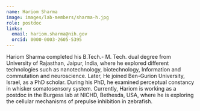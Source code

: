 ```yaml
---
name: Hariom Sharma
image: images/lab-members/sharma-h.jpg
role: postdoc
links:
  email: hariom.sharma@nih.gov
  orcid: 0000-0003-2605-5395
---
```

Hariom Sharma completed his B.Tech.- M. Tech. dual degree from University of Rajasthan, Jaipur, India, where he explored different technologies such as nanotechnology, biotechnology, Information and commutation and neuroscience. Later, He joined Ben-Gurion University, Israel, as a PhD scholar. During his PhD, he examined perceptual constancy in whisker somatosensory system. Currently, Hariom is working as a postdoc in the Burgess lab at NICHD, Bethesda, USA, where he is exploring the cellular mechanisms of prepulse inhibition in zebrafish.

